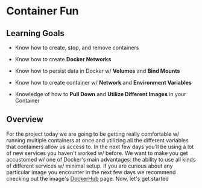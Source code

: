 # Container Fun

## Learning Goals

* Know how to create, stop, and remove containers

* Know how to create **Docker Networks**

* Know how to persist data in Docker w/ **Volumes** and **Bind Mounts**

* Know how to create container w/ **Network** and **Environment Variables**

* Knowledge of how to **Pull Down** and **Utilize Different Images** in your Container

## Overview

For the project today we are going to be getting really comfortable w/ running multiple containers at once and utilizing all the different variables that containers allow us access to. In the next few days you'll be using a lot of new services you haven't worked w/ before. We want to make you get accustomed w/ one of Docker's main advantages: the ability to use all kinds of different services w/ minimal setup. If you are curious about any particular image you encounter in the next few days we recommend checking out the image's [DockerHub](https://hub.docker.com/) page. Now, let's get started
